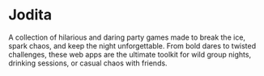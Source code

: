 # Jodita
A collection of hilarious and daring party games made to break the ice, spark chaos, and keep the night unforgettable. From bold dares to twisted challenges, these web apps are the ultimate toolkit for wild group nights, drinking sessions, or casual chaos with friends.
